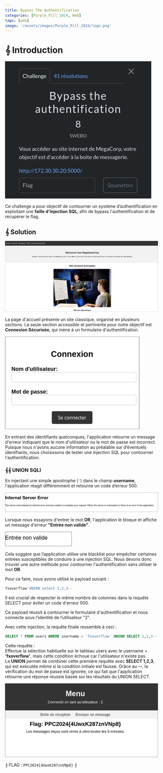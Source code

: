 ```yaml
---
title: Bypass The Authentification
categories: [Purple_Pill_2024, Web]
tags: [web]
image: '/assets/images/Purple_Pill_2024/logo.png'
---
```


# 𝄞 Introduction

![Intro](/assets/images/Purple_Pill_2024/Web/Bypass_the_authentification/intro.webp)

Ce challenge a pour objectif de contourner un système d’authentification en exploitant une **faille d'injection SQL**, afin de bypass l'authentification et de récupérer le flag.

## 𝄞 Solution

![Accueil](/assets/images/Purple_Pill_2024/Web/Bypass_the_authentification/ladding_page.webp)

La page d'accueil présente un site classique, organisé en plusieurs sections. La seule section accessible et pertinente pour notre objectif est **Connexion Sécurisée**, qui mène à un formulaire d'authentification.

![Connexion](/assets/images/Purple_Pill_2024/Web/Bypass_the_authentification/pannel_connexion.webp)

En entrant des identifiants quelconques, l'application retourne un message d'erreur indiquant que le nom d'utilisateur ou le mot de passe est incorrect. Puisque nous n'avons aucune information au préalable sur d’éventuels identifiants, nous choisissons de tester une injection SQL pour contourner l'authentification.

### 𝄞𝄞 UNION SQLI

En injectant une simple apostrophe (`'`) dans le champ **username**, l'application réagit différemment et retourne un code d’erreur 500.

![Error](/assets/images/Purple_Pill_2024/Web/Bypass_the_authentification/error.webp)

Lorsque nous essayons d'entrer le mot **OR**, l'application le bloque et affiche un message d'erreur **"Entrée non valide"**.

![Blacklist](/assets/images/Purple_Pill_2024/Web/Bypass_the_authentification/filtre.webp)

Cela suggère que l’application utilise une blacklist pour empêcher certaines entrées susceptibles de conduire à une injection SQL. Nous devons donc trouver une autre méthode pour contourner l'authentification sans utiliser le mot **OR**.

Pour ce faire, nous avons utilisé le payload suivant :

```bash
fxoverflow'UNION select 1,2,3--
``` 

Il est crucial de respecter le même nombre de colonnes dans la requête SELECT pour éviter un code d'erreur 500.

Ce payload réussit à contourner le formulaire d'authentification et nous connecte sous l'identité de l’utilisateur "2".

Avec cette injection, la requête finale ressemble à ceci :

```sql
SELECT * FROM users WHERE username = 'fxoverflow' UNION SELECT 1,2,3--' AND password = 'user_input';
```
Cette requête :  
Effectue la sélection habituelle sur le tableau users avec le username = **'fxoverflow'**, mais cette condition échoue car l'utilisateur n'existe pas.  
Le **UNION** permet de combiner cette première requête avec **SELECT 1,2,3**, qui est exécutée même si la condition initiale est fausse.
Grâce au **--**, la vérification du mot de passe est ignorée, ce qui fait que l'application retourne une réponse réussie basée sur les résultats du UNION SELECT.

![Flag](/assets/images/Purple_Pill_2024/Web/Bypass_the_authentification/flag.webp)


𝄞 FLAG : `PPC2024{4UwxK287znVNp8}` 𝄞
